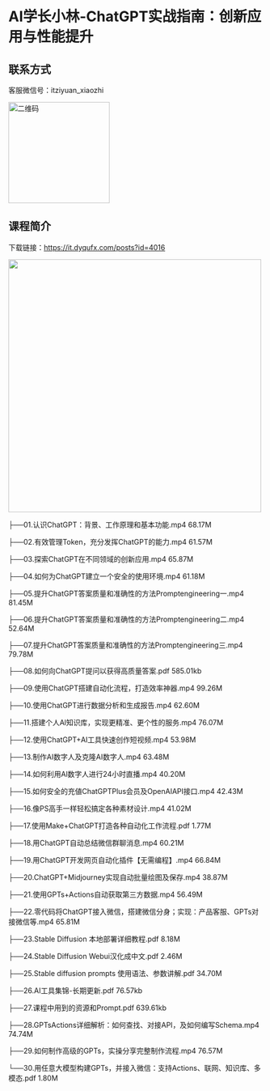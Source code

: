 # AI学长小林-ChatGPT实战指南：创新应用与性能提升

## 联系方式

客服微信号：itziyuan_xiaozhi

<img src="https://ziyuanyun.oss-cn-guangzhou.aliyuncs.com/common/20240614073449/666b82192834a.jpg" width="200" height="200" alt="二维码">

## 课程简介

下载链接：https://it.dyqufx.com/posts?id=4016

<img src="https://ziyuanyun.oss-cn-guangzhou.aliyuncs.com/yun/20240515185547/664494b37401c.jpg" width="500" alt="">

  

 ├──01.认识ChatGPT：背景、工作原理和基本功能.mp4 68.17M

 ├──02.有效管理Token，充分发挥ChatGPT的能力.mp4 61.57M

 ├──03.探索ChatGPT在不同领域的创新应用.mp4 65.87M

 ├──04.如何为ChatGPT建立一个安全的使用环境.mp4 61.18M

 ├──05.提升ChatGPT答案质量和准确性的方法Promptengineering一.mp4 81.45M

 ├──06.提升ChatGPT答案质量和准确性的方法Promptengineering二.mp4 52.64M

 ├──07.提升ChatGPT答案质量和准确性的方法Promptengineering三.mp4 79.78M

 ├──08.如何向ChatGPT提问以获得高质量答案.pdf 585.01kb

 ├──09.使用ChatGPT搭建自动化流程，打造效率神器.mp4 99.26M

 ├──10.使用ChatGPT进行数据分析和生成报告.mp4 62.60M

 ├──11.搭建个人Al知识库，实现更精准、更个性的服务.mp4 76.07M

 ├──12.使用ChatGPT+AI工具快速创作短视频.mp4 53.98M

 ├──13.制作AI数字人及克隆AI数字人.mp4 63.48M

 ├──14.如何利用Al数字人进行24小时直播.mp4 40.20M

 ├──15.如何安全的充値ChatGPTPlus会员及OpenAIAPI接口.mp4 42.43M

 ├──16.像PS高手一样轻松搞定各种素材设计.mp4 41.02M

 ├──17.使用Make+ChatGPT打造各种自动化工作流程.pdf 1.77M

 ├──18.用ChatGPT自动总结微信群聊消息.mp4 60.21M

 ├──19.用ChatGPT开发网页自动化插件【无需编程】.mp4 66.84M

 ├──20.ChatGPT+Midjourney实现自动批量绘图及保存.mp4 38.87M

 ├──21.使用GPTs+Actions自动获取第三方数据.mp4 56.49M

 ├──22.零代码将ChatGPT接入微信，搭建微信分身；实现：产品客服、GPTs对接微信等.mp4 65.81M

 ├──23.Stable Diffusion 本地部署详细教程.pdf 8.18M

 ├──24.Stable Diffusion Webui汉化成中文.pdf 2.46M

 ├──25.Stable diffusion prompts 使用语法、参数讲解.pdf 34.70M

 ├──26.AI工具集锦-长期更新.pdf 76.57kb

 ├──27.课程中用到的资源和Prompt.pdf 639.61kb

 ├──28.GPTsActions详细解析：如何查找、对接API，及如何编写Schema.mp4 74.74M

 ├──29.如何制作高级的GPTs，实操分享完整制作流程.mp4 76.57M

 └──30.用任意大模型构建GPTs，并接入微信：支持Actions、联网、知识库、多模态.pdf 1.80M

  
